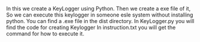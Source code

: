 In this we create a KeyLogger using Python. Then we create a exe file of it, So we can execute this keylogger in someone esle system without installing python.
You can find a .exe file in the dist directory.
In KeyLogger.py you will find the code for creating Keylogger
In instruction.txt you will get the command for how to execute it.
